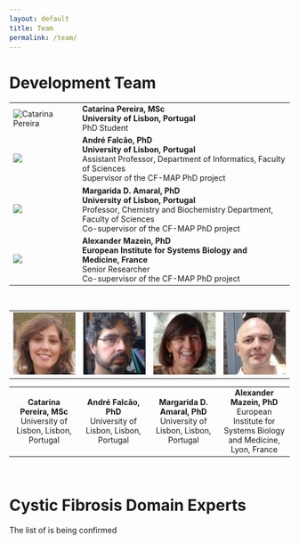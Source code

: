```yaml
---
layout: default
title: Team
permalink: /team/
---
```


# Development Team

<table>
    <tr>
      <td style="width: 110px;"><img src="../images/team/CatarinaPereira.jpg" alt="Catarina Pereira" /></td>
      <td><strong>Catarina Pereira, MSc</strong><br \>
      <strong>University of Lisbon, Portugal</strong><br \>PhD Student</td>
    </tr>
    <tr>
      <td><img src="../images/team/AndreFalcao.jpg" /></td>
      <td><strong>André Falcão, PhD</strong><br \>
      <strong>University of Lisbon, Portugal</strong><br \>Assistant Professor, Department of Informatics, Faculty of Sciences<br \>
      Supervisor of the CF-MAP PhD project</td>
    </tr>
    <tr>
      <td><img src="../images/team/MargaridaDAmaral.jpg" /></td>
      <td><strong>Margarida D. Amaral, PhD</strong><br \>
      <strong>University of Lisbon, Portugal</strong><br \>Professor, Chemistry and Biochemistry Department, Faculty of Sciences
      <br \>Co-supervisor of the CF-MAP PhD project</td>
    </tr>
    <tr>
      <td><img src="../images/team/AlexanderMazein.jpg" /></td>
      <td><strong>Alexander Mazein, PhD</strong><br \><strong>European Institute for Systems Biology and Medicine, France</strong><br \>Senior Researcher<br \>
      Co-supervisor of the CF-MAP PhD project</td>
    </tr>
</table>

<br />
<table>
    <tr>
      <td style="width: 220px;" align="center"><img src="/images/team/CatarinaPereira.jpg" width="120"/></td>
      <td style="width: 220px;" align="center"><img src="/images/team/AndreFalcao.jpg" width="120"/></td>
      <td style="width: 220px;" align="center"><img src="/images/team/MargaridaDAmaral.jpg" width="120"/></td>
      <td style="width: 220px;" align="center"><img src="/images/team/AlexanderMazein.jpg" width="120"/></td>
    </tr>
</table>
<table>
    <tr>
      <td style="width: 220px;" align="center"><strong>Catarina Pereira, MSc</strong><br />University of Lisbon, Lisbon, Portugal</td>
      <td style="width: 220px;" align="center"><strong>André Falcão, PhD</strong><br />University of Lisbon, Lisbon, Portugal</td>
      <td style="width: 220px;" align="center"><strong>Margarida D. Amaral, PhD</strong><br />University of Lisbon, Lisbon, Portugal</td>
      <td style="width: 220px;" align="center"><strong>Alexander Mazein, PhD</strong><br />European Institute for Systems Biology and Medicine, Lyon, France</td>
    </tr>
</table>

<br />

# Cystic Fibrosis Domain Experts

The list of is being confirmed



